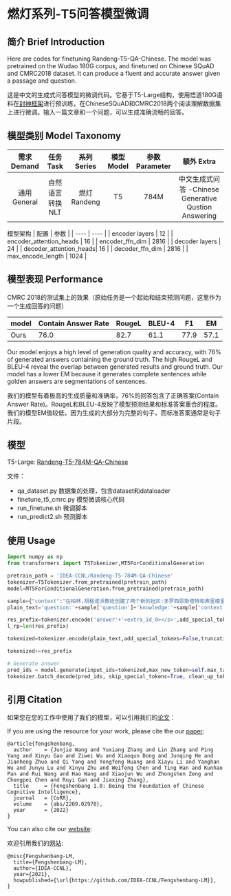 # 燃灯系列-T5问答模型微调
## 简介 Brief Introduction
 Here are codes for finetuning Randeng-T5-QA-Chinese. The model was pretrained on the Wudao 180G corpus, and finetuned on Chinese SQuAD and CMRC2018 dataset. It can produce a fluent and accurate answer given a passage and question.

这是中文的生成式问答模型的微调代码。它基于T5-Large结构，使用悟道180G语料在[封神框架](https://github.com/IDEA-CCNL/Fengshenbang-LM/tree/main/fengshen)进行预训练，在ChineseSQuAD和CMRC2018两个阅读理解数据集上进行微调。输入一篇文章和一个问题，可以生成准确流畅的回答。

## 模型类别 Model Taxonomy

|  需求 Demand  | 任务 Task       | 系列 Series      | 模型 Model    | 参数 Parameter | 额外 Extra |
|  :----:  | :----:  | :----:  | :----:  | :----:  | :----:  |
| 通用 General | 自然语言转换 NLT | 燃灯 Randeng | T5 |      784M      |     中文生成式问答 -Chinese Generative Qustion Answering   |

模型架构
| 配置 | 参数 |
| ---- | ---- |
| encoder layers | 12 |
| encoder_attention_heads | 16 |
| encoder_ffn_dim | 2816 |
| decoder layers | 24 |
| decoder_attention_heads| 16 |
| decoder_ffn_dim | 2816 |
| max_encode_length | 1024 |

## 模型表现 Performance 

 CMRC 2018的测试集上的效果（原始任务是一个起始和结束预测问题，这里作为一个生成回答的问题）
  
   | model | Contain Answer Rate| RougeL | BLEU-4 |F1 | EM | 
   |-------|----|----|--------------------|--------|--------|
   | Ours | 76.0 | 82.7 |61.1|77.9 |57.1|
  
   
   Our model enjoys a high level of generation quality and accuracy, with 76% of generated answers containing the ground truth. The high RougeL and BLEU-4 reveal the overlap between generated results and ground truth. Our model has a lower EM because it generates complete sentences while golden answers are segmentations of sentences. 

   我们的模型有着极高的生成质量和准确率，76%的回答包含了正确答案(Contain Answer Rate)。RougeL和BLEU-4反映了模型预测结果和标准答案重合的程度。我们的模型EM值较低，因为生成的大部分为完整的句子，而标准答案通常是句子片段。


## 模型

T5-Large: [Randeng-T5-784M-QA-Chinese](https://huggingface.co/IDEA-CCNL/Randeng-T5-784M-QA-Chinese)

文件：
 - qa_dataset.py 数据集的处理，包含dataset和dataloader
 - finetune_t5_cmrc.py 模型微调核心代码
 - run_finetune.sh 微调脚本
 - run_predict2.sh 预测脚本

## 使用 Usage

```python
import numpy as np
from transformers import T5Tokenizer,MT5ForConditionalGeneration

pretrain_path = 'IDEA-CCNL/Randeng-T5-784M-QA-Chinese'
tokenizer=T5Tokenizer.from_pretrained(pretrain_path)
model=MT5ForConditionalGeneration.from_pretrained(pretrain_path)

sample={"context":"在柏林,胡格诺派教徒创建了两个新的社区:多罗西恩斯塔特和弗里德里希斯塔特。到1700年,这个城市五分之一的人口讲法语。柏林胡格诺派在他们的教堂服务中保留了将近一个世纪的法语。他们最终决定改用德语,以抗议1806-1807年拿破仑占领普鲁士。他们的许多后代都有显赫的地位。成立了几个教会,如弗雷德里夏(丹麦)、柏林、斯德哥尔摩、汉堡、法兰克福、赫尔辛基和埃姆登的教会。","question":"除了多罗西恩斯塔特,柏林还有哪个新的社区?","idx":1}
plain_text='question:'+sample['question']+'knowledge:'+sample['context'][:self.max_knowledge_length]

res_prefix=tokenizer.encode('answer'+'<extra_id_0></s>',add_special_token=False)
l_rp=len(res_prefix)

tokenized=tokenizer.encode(plain_text,add_special_tokens=False,truncation=True,max_length=self.max_seq_length-2-l_rp)

tokenized+=res_prefix

# Generate answer
pred_ids = model.generate(input_ids=tokenized,max_new_token=self.max_target_length,do_sample=True,top_p=0.9)
tokenizer.batch_decode(pred_ids, skip_special_tokens=True, clean_up_tokenization_spaces=False)[0]
```

## 引用 Citation
如果您在您的工作中使用了我们的模型，可以引用我们的[论文](https://arxiv.org/abs/2210.08590)：

If you are using the resource for your work, please cite the our [paper](https://arxiv.org/abs/2210.08590):

```text
@article{fengshenbang,
  author    = {Junjie Wang and Yuxiang Zhang and Lin Zhang and Ping Yang and Xinyu Gao and Ziwei Wu and Xiaoqun Dong and Junqing He and Jianheng Zhuo and Qi Yang and Yongfeng Huang and Xiayu Li and Yanghan Wu and Junyu Lu and Xinyu Zhu and Weifeng Chen and Ting Han and Kunhao Pan and Rui Wang and Hao Wang and Xiaojun Wu and Zhongshen Zeng and Chongpei Chen and Ruyi Gan and Jiaxing Zhang},
  title     = {Fengshenbang 1.0: Being the Foundation of Chinese Cognitive Intelligence},
  journal   = {CoRR},
  volume    = {abs/2209.02970},
  year      = {2022}
}
```

You can also cite our [website](https://github.com/IDEA-CCNL/Fengshenbang-LM/):

欢迎引用我们的[网站](https://github.com/IDEA-CCNL/Fengshenbang-LM/):
```text
@misc{Fengshenbang-LM,
  title={Fengshenbang-LM},
  author={IDEA-CCNL},
  year={2021},
  howpublished={\url{https://github.com/IDEA-CCNL/Fengshenbang-LM}},
}
```